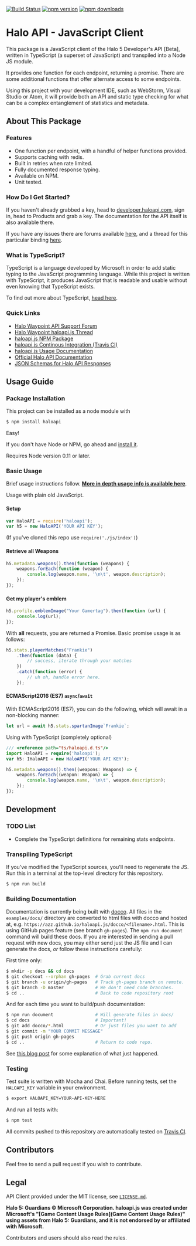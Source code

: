 [![Build Status](https://travis-ci.org/azz/haloapi.js.svg)][ci-server]
[![npm version](https://badge.fury.io/js/haloapi.svg)][npm-package] 
[![npm downloads](https://img.shields.io/npm/dt/haloapi.svg)][npm-package]

# Halo API  - JavaScript Client

This package is a JavaScript client of the Halo 5 Developer's API [Beta], written in TypeScript (a superset of JavaScript) and transpiled into a Node JS module. 

It provides one function for each endpoint, returning a promise. There are some additional functions that offer alternate access to some endpoints. 

Using this project with your development IDE, such as WebStorm, Visual Studio or Atom, it will provide both an API and static type checking for what can be a complex entanglement of statistics and metadata.

## About This Package

### Features

- One function per endpoint, with a handful of helper functions provided.
- Supports caching with redis. 
- Built in retries when rate limited. 
- Fully documented response typing.
- Available on NPM.
- Unit tested.

### How Do I Get Started?

If you haven't already grabbed a key, head to [developer.haloapi.com][developer-haloapi], sign in, head to Products and grab a key. The documentation for the API itself is also available there. 

If you have any issues there are forums available [here][waypoint-api-support], and a thread for this particular binding [here][waypoint-thread].

### What is TypeScript?

TypeScript is a language developed by Microsoft in order to add static typing to the JavaScript programming language. While this project is written with TypeScript, it produces JavaScript that is readable and usable without even knowing that TypeScript exists.

To find out more about TypeScript, [head here](http://www.typescriptlang.org/).

### Quick Links

- [Halo Waypoint API Support Forum][waypoint-api-support]
- [Halo Waypoint haloapi.js Thread][waypoint-thread]
- [haloapi.js NPM Package][npm-package]
- [haloapi.js Continous Integration (Travis CI)][ci-server]
- [haloapi.js Usage Documentation][usage-docs]
- [Official Halo API Documentation][developer-haloapi]
- [JSON Schemas for Halo API Responses][json-schemas]

## Usage Guide

### Package Installation 

This project can be installed as a node module with

```bash
$ npm install haloapi
```

Easy!

If you don't have Node or NPM, go ahead and [install it](https://nodejs.org/en/download/).

Requires Node version 0.11 or later.

### Basic Usage

Brief usage instructions follow. **[More in depth usage info is available here][usage-docs]**.

Usage with plain old JavaScript.

#### Setup

```javascript
var HaloAPI = require('haloapi'); 
var h5 = new HaloAPI('YOUR API KEY');
```

(If you've cloned this repo use `require('./js/index')`)

#### Retrieve all Weapons

```javascript
h5.metadata.weapons().then(function (weapons) {
    weapons.forEach(function (weapon) {
        console.log(weapon.name, '\n\t', weapon.description);
    });
});
```

#### Get my player's emblem

```javascript
h5.profile.emblemImage("Your Gamertag").then(function (url) { 
    console.log(url); 
});
```

With **all** requests, you are returned a Promise. Basic promise usage is as follows:

```javascript
h5.stats.playerMatches("Frankie")
    .then(function (data) {
        // success, iterate through your matches
    })
    .catch(function (error) {  
        // uh oh, handle error here.
    });
```

#### ECMAScript2016 (ES7) `async`/`await`

With ECMAScript2016 (ES7), you can do the following, which will await in a non-blocking manner:

```javascript
let url = await h5.stats.spartanImage`Frankie`;    
```

Using with TypeScript (completely optional)

```typescript    
/// <reference path="ts/haloapi.d.ts"/>
import HaloAPI = require('haloapi');
var h5: IHaloAPI = new HaloAPI('YOUR API KEY');

h5.metadata.weapons().then((weapons: Weapons) => {
    weapons.forEach((weapon: Weapon) => {
        console.log(weapon.name, '\n\t', weapon.description);
    });
});
```

## Development

### TODO List
- Complete the TypeScript definitions for remaining stats endpoints.

### Transpiling TypeScript

If you've modified the TypeScript sources, you'll need to regenerate the JS. Run this in a terminal at the top-level directory for this repository.

```bash
$ npm run build  
```

### Building Documentation

Documentation is currently being built with [docco](https://jashkenas.github.io/docco/). All files in the `examples/docs/` directory are converted to html files with docco and hosted at, e.g. `https://azz.github.io/haloapi.js/docco/<filename>.html`. This is using GitHub pages feature (see branch `gh-pages`). The `npm run document` command will build these docs. If you are interested in sending a pull request with new docs, you may either send just the JS file and I can generate the docs, *or* follow these instructions carefully:

First time only:

```bash
$ mkdir -p docs && cd docs
$ git checkout --orphan gh-pages  # Grab current docs
$ git branch -u origin/gh-pages   # Track gh-pages branch on remote.
$ git branch -D master            # We don't need code branches.
$ cd ..                           # Back to code repository root
```

And for each time you want to build/push documentation:

```bash
$ npm run document                # Will generate files in docs/
$ cd docs                         # Important! 
$ git add docco/*.html            # Or just files you want to add
$ git commit -m "YOUR COMMIT MESSAGE"
$ git push origin gh-pages
$ cd ..                           # Return to code repo.
```

See [this blog post](https://srackham.wordpress.com/2014/12/14/publishing-a-project-website-to-github-pages/) for some explanation of what just happened. 

### Testing

Test suite is written with Mocha and Chai. Before running tests, set the `HALOAPI_KEY` variable in your environment.

```bash
$ export HALOAPI_KEY=YOUR-API-KEY-HERE
```

And run all tests with:

```bash
$ npm test 
```

All commits pushed to this repository are automatically tested on [Travis CI][ci-server].

## Contributors

Feel free to send a pull request if you wish to contribute.

## Legal 

API Client provided under the MIT license, see [`LICENSE.md`](https://github.com/azz/haloapi.js/blob/master/LICENSE.md). 

**Halo 5: Guardians © Microsoft Corporation. haloapi.js was created under Microsoft's "[Game Content Usage Rules](Game Content Usage Rules)" using assets from Halo 5: Guardians, and it is not endorsed by or affiliated with Microsoft.**

Contributors and users should also read the rules. 

[waypoint-api-support]: https://www.halowaypoint.com/en-us/forums/01b3ca58f06c4bd4ad074d8794d2cf86/topics
[waypoint-thread]: https://www.halowaypoint.com/en-us/forums/01b3ca58f06c4bd4ad074d8794d2cf86/topics/binding-javascript-node-js-module/bc2b9b9a-cef3-4394-b56e-523eb68aa9e6/posts
[npm-package]: https://www.npmjs.com/package/haloapi
[ci-server]: https://travis-ci.org/azz/haloapi.js
[usage-docs]: https://azz.github.io/haloapi.js/docco/haloapi.html
[developer-haloapi]: https://developer.haloapi.com/
[json-schemas]: https://github.com/azz/haloapi-schema
